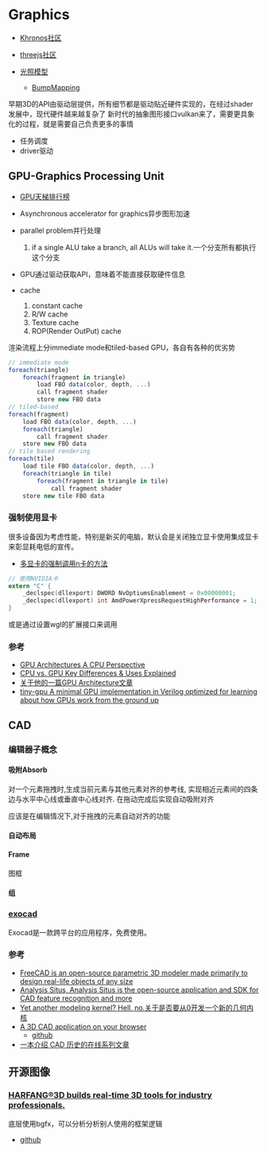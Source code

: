 # Graphics

- [Khronos社区](https://community.khronos.org/)
- [threejs社区](https://discourse.threejs.org/)

- [光照模型](/cg/lighting/illumination.model.md)
    - [BumpMapping](/cg/lighting/bump.mapping.md)

早期3D的API由驱动层提供，所有细节都是驱动贴近硬件实现的，在经过shader发展中，现代硬件越来越复杂了
新时代的抽象图形接口vulkan来了，需要更具象化的过程，就是需要自己负责更多的事情
- 任务调度
- driver驱动

## GPU-Graphics Processing Unit

- [GPU天梯排行榜](https://topic.expreview.com/GPU/)

- Asynchronous accelerator for graphics异步图形加速
- parallel problem并行处理
    1. if a single ALU take a branch, all ALUs will take it.一个分支所有都执行这个分支
- GPU通过驱动获取API，意味着不能直接获取硬件信息
- cache
    1. constant cache
    2. R/W cache
    3. Texture cache
    4. ROP(Render OutPut) cache

渲染流程上分immediate mode和tiled-based GPU，各自有各种的优劣势
```js
// immediate mode
foreach(triangle)
    foreach(fragment in triangle)
        load FBO data(color, depth, ...)
        call fragment shader
        store new FBO data
// tiled-based
foreach(fragment)
    load FBO data(color, depth, ...)
    foreach(triangle)
        call fragment shader
    store new FBO data
// tile based rendering
foreach(tile)
    load tile FBO data(color, depth, ...)
    foreach(triangle in tile)
        foreach(fragment in triangle in tile)
            call fragment shader
    store new tile FBO data
```
### 强制使用显卡

很多设备因为考虑性能，特别是新买的电脑，默认会是关闭独立显卡使用集成显卡来彰显耗电低的宣传。

- [多显卡的强制调用n卡的方法](https://developer.download.nvidia.cn/devzone/devcenter/gamegraphics/files/OptimusRenderingPolicies.pdf)
```c
// 使用NVIDIA卡
extern "C" {
    _declspec(dllexport) DWORD NvOptiumsEnablement = 0x00000001;
    _declspec(dllexport) int AmdPowerXpressRequestHighPerformance = 1;
}
```
或是通过设置wgl的扩展接口来调用

### 参考

- [GPU Architectures A CPU Perspective](https://courses.cs.washington.edu/courses/cse471/13sp/lectures/GPUsStudents.pdf)
- [CPU vs. GPU Key Differences & Uses Explained](https://www.run.ai/guides/multi-gpu/cpu-vs-gpu)
- [关于他的一篇GPU Architecture文章](https://github.com/Kangz)
- [tiny-gpu A minimal GPU implementation in Verilog optimized for learning about how GPUs work from the ground up](https://github.com/adam-maj/tiny-gpu)


## CAD

### 编辑器子概念

#### 吸附Absorb

对一个元素拖拽时,生成当前元素与其他元素对齐的参考线,
实现相近元素间的四条边与水平中心线或垂直中心线对齐.
在拖动完成后实现自动吸附对齐

应该是在编辑情况下,对于拖拽的元素自动对齐的功能

#### 自动布局

#### Frame
图框
#### 组

### [exocad](https://exocad.com/)

Exocad是一款跨平台的应用程序，免费使用。

### 参考

- [FreeCAD is an open-source parametric 3D modeler made primarily to design real-life objects of any size](https://github.com/FreeCAD/FreeCAD)
- [Analysis Situs, Analysis Situs is the open-source application and SDK for CAD feature recognition and more](https://analysissitus.org/index.html)
- [Yet another modeling kernel? Hell, no.关于是否要从0开发一个新的几何内核](https://quaoar.su/blog/page/modeling-kernel-no-thanks)
- [A 3D CAD application on your browser](https://chili3d.com/)
    - [github](https://github.com/xiangechen/chili3d)
- [一本介绍 CAD 历史的在线系列文章](https://www.shapr3d.com/blog/history-of-cad)

## 开源图像

### [HARFANG®3D builds real-time 3D tools for industry professionals.](https://www.harfang3d.com/en_US/)

底层使用bgfx，可以分析分析别人使用的框架逻辑

- [github](https://github.com/harfang3d/harfang3d)